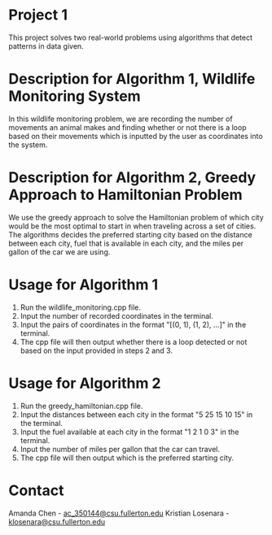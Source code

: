 # Project 1
This project solves two real-world problems using algorithms that detect patterns in data given.

# Description for Algorithm 1, Wildlife Monitoring System
In this wildlife monitoring problem, we are recording the number of movements an animal makes and finding whether or not there is a loop based on their movements which is inputted by the user as coordinates into the system.

# Description for Algorithm 2, Greedy Approach to Hamiltonian Problem
We use the greedy approach to solve the Hamiltonian problem of which city would be the most optimal to start in when traveling across a set of cities. The algorithms decides the preferred starting city based on the distance between each city, fuel that is available in each city, and the miles per gallon of the car we are using.

# Usage for Algorithm 1
1. Run the wildlife_monitoring.cpp file.
2. Input the number of recorded coordinates in the terminal.
3. Input the pairs of coordinates in the format "[(0, 1), (1, 2), ...]" in the terminal.
4. The cpp file will then output whether there is a loop detected or not based on the input provided in steps 2 and 3.

# Usage for Algorithm 2
1. Run the greedy_hamiltonian.cpp file.
2. Input the distances between each city in the format "5 25 15 10 15" in the terminal.
3. Input the fuel available at each city in the format "1 2 1 0 3" in the terminal.
4. Input the number of miles per gallon that the car can travel.
5. The cpp file will then output which is the preferred starting city.

# Contact
Amanda Chen - ac_350144@csu.fullerton.edu
Kristian Losenara - klosenara@csu.fullerton.edu
